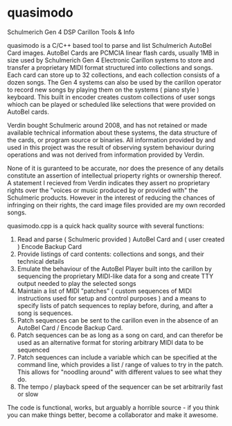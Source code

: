 # quasimodo
Schulmerich Gen 4 DSP Carillon Tools &amp; Info

quasimodo is a C/C++ based tool to parse and list Schulmerich AutoBel Card images.   AutoBel Cards are PCMCIA linear flash cards, usually 1MB in size used by Schulmerich Gen 4 Electronic Carillon systems to store and transfer a proprietary MIDI format structured into collections and songs.   Each card can store up to 32 collections, and each collection consists of a dozen songs.   The Gen 4 systems can also be used by the carillon operator to record new songs by playing them on the systems ( piano style ) keyboard.  This built in encoder creates custom collections of user songs whioch can be played or scheduled like selections that were provided on AutoBel cards.

Verdin bought Schulmeric around 2008, and has not retained or made available technical information about these systems, the data structure of the cards, or program source or binaries.   All information provided by and used in this project was the result of observing system behaviour during operations and was not derived from information provided by Verdin.

None of it is guranteed to be accurate, nor does the presence of any details constitute an assertion of intellectual prioperty rights or ownership thereof.  A statement I recieved from Verdin indicates they assert no proprietary rights over the "voices or music produced by or provided with" the Schulmeric products.  However in the interest of reducing the chances of infringing on their rights, the card image files provided are my own recorded songs. 

quasimodo.cpp is a quick hack quality source with several functions:

1. Read and parse ( Schulmeric provided ) AutoBel Card and ( user created ) Encode Backup Card
2. Provide listings of card contents: collections and songs, and their technical details
3. Emulate the behaviour of the AutoBel Player built into the carillon by sequencing the proprietary MIDI-like data for a song and create TTY output needed to play the selected songs
4. Maintain a list of MIDI "patches" ( custom sequences of MIDI instructions used for setup and control purposes ) and a means to specify lists of patch sequences to replay before, during, and after a song is sequences.
5. Patch sequences can be sent to the carillon even in the absence of an AutoBel Card / Encode Backup Card.
6. Patch sequences can be as long as a song on card, and can therefor be used as an alternative format for storing arbitrary MIDI data to be sequenced
7. Patch sequences can include a variable which can be specified at the command line, which provides a list / range of values to try in the patch.   This allows for "noodling around" with different values to see what they do.
8. The tempo / playback speed of the sequencer can be set arbitrarily fast or slow

The code is functional, works, but arguably a horrible source - if you think you can make things better, become a collaborator and make it awesome. 

